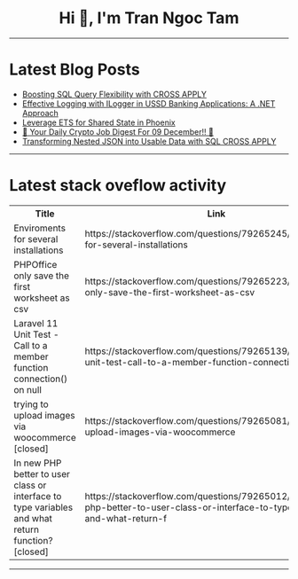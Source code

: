 <h1 align="center">Hi 👋, I'm Tran Ngoc Tam</h1>

---

# Latest Blog Posts 
<!-- BLOG-POST-LIST:START -->
- [Boosting SQL Query Flexibility with CROSS APPLY](https://dev.to/seanmdrew/boosting-sql-query-flexibility-with-cross-apply-11l0)
- [Effective Logging with ILogger in USSD Banking Applications: A .NET Approach](https://dev.to/korirmoze/effective-logging-with-ilogger-in-ussd-banking-applications-a-net-approach-1a64)
- [Leverage ETS for Shared State in Phoenix](https://dev.to/rushikeshpandit/leverage-ets-for-shared-state-in-phoenix-2mo8)
- [🚀 Your Daily Crypto Job Digest For 09 December!! 🚀](https://dev.to/web3hires/your-daily-crypto-job-digest-for-09-december-28ne)
- [Transforming Nested JSON into Usable Data with SQL CROSS APPLY](https://dev.to/seanmdrew/transforming-nested-json-into-usable-data-with-sql-cross-apply-2n40)
<!-- BLOG-POST-LIST:END -->

---

# Latest stack oveflow activity
<table>
  <tr><th>Title</th><th>Link</th></tr>
  <!-- STACKOVERFLOW:START --><tr><td>Enviroments for several installations</td><td>https://stackoverflow.com/questions/79265245/enviroments-for-several-installations</td></tr><tr><td>PHPOffice only save the first worksheet as csv</td><td>https://stackoverflow.com/questions/79265223/phpoffice-only-save-the-first-worksheet-as-csv</td></tr><tr><td>Laravel 11 Unit Test - Call to a member function connection&lpar;&rpar; on null</td><td>https://stackoverflow.com/questions/79265139/laravel-11-unit-test-call-to-a-member-function-connection-on-null</td></tr><tr><td>trying to upload images via woocommerce [closed]</td><td>https://stackoverflow.com/questions/79265081/trying-to-upload-images-via-woocommerce</td></tr><tr><td>In new PHP better to user class or interface to type variables and what return function? [closed]</td><td>https://stackoverflow.com/questions/79265012/in-new-php-better-to-user-class-or-interface-to-type-variables-and-what-return-f</td></tr><!-- STACKOVERFLOW:END -->
</table>

---


